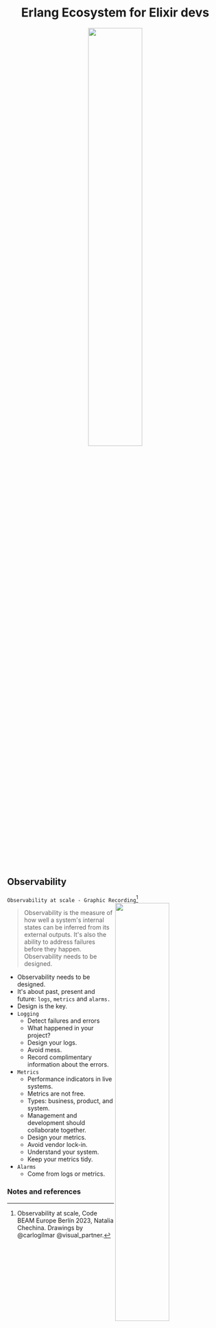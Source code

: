 <h1 align="center">Erlang Ecosystem for Elixir devs </h1>
<p align="center">
  <img src="https://github.com/the-elixir-developer/nautilcal_chart/assets/17634377/e0b8fd65-8e50-442b-aab2-cba94b504b49" width="50%">
</p>


## Observability

`Observability at scale - Graphic Recording`[^1]
<img src="https://github.com/the-elixir-developer/nautilcal_chart/assets/17634377/1dff9842-6362-429f-a85b-f7da670042b0" width="50%" align="right">

> Observability is the measure of how well a system's internal states can be inferred from its external outputs. It's also the ability to address failures before they happen. Observability needs to be designed.

- Observability needs to be designed.
- It's about past, present and future: `logs`, `metrics` and `alarms.`
- Design is the key.
- `Logging`
  - Detect failures and errors
  - What happened in your project?
  - Design your logs.
  - Avoid mess.
  - Record complimentary information about the errors.
- `Metrics`
  - Performance indicators in live systems.
  - Metrics are not free.
  - Types: business, product, and system.
  - Management and development should collaborate together.
  - Design your metrics.
  - Avoid vendor lock-in.
  - Understand your system.
  - Keep your metrics tidy.
- `Alarms`
  - Come from logs or metrics. 

### Notes and references

[^1]: Observability at scale, Code BEAM Europe Berlín 2023, Natalia Chechina. Drawings by @carlogilmar @visual_partner.
